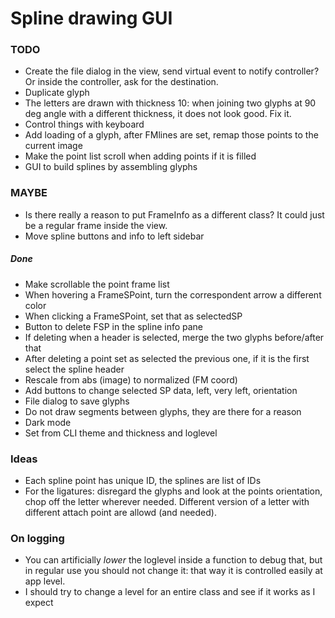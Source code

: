 # Spline drawing GUI

### TODO

* Create the file dialog in the view, send virtual event to notify controller? Or inside the controller, ask for the destination.
* Duplicate glyph
* The letters are drawn with thickness 10: when joining two glyphs at 90 deg angle with a different thickness, it does not look good. Fix it.
* Control things with keyboard
* Add loading of a glyph, after FMlines are set, remap those points to the current image
* Make the point list scroll when adding points if it is filled
* GUI to build splines by assembling glyphs

### MAYBE

* Is there really a reason to put FrameInfo as a different class? It could just be a regular frame inside the view.
* Move spline buttons and info to left sidebar

##### Done

* Make scrollable the point frame list
* When hovering a FrameSPoint, turn the correspondent arrow a different color
* When clicking a FrameSPoint, set that as selectedSP
* Button to delete FSP in the spline info pane
* If deleting when a header is selected, merge the two glyphs before/after that
* After deleting a point set as selected the previous one, if it is the first select the spline header
* Rescale from abs (image) to normalized (FM coord)
* Add buttons to change selected SP data, left, very left, orientation
* File dialog to save glyphs
* Do not draw segments between glyphs, they are there for a reason
* Dark mode
* Set from CLI theme and thickness and loglevel

### Ideas

* Each spline point has unique ID, the splines are list of IDs
* For the ligatures: disregard the glyphs and look at the points orientation, chop off the letter wherever needed. Different version of a letter with different attach point are allowd (and needed).

### On logging

* You can artificially _lower_ the loglevel inside a function to debug that, but in regular use you should not change it: that way it is controlled easily at app level.
* I should try to change a level for an entire class and see if it works as I expect
